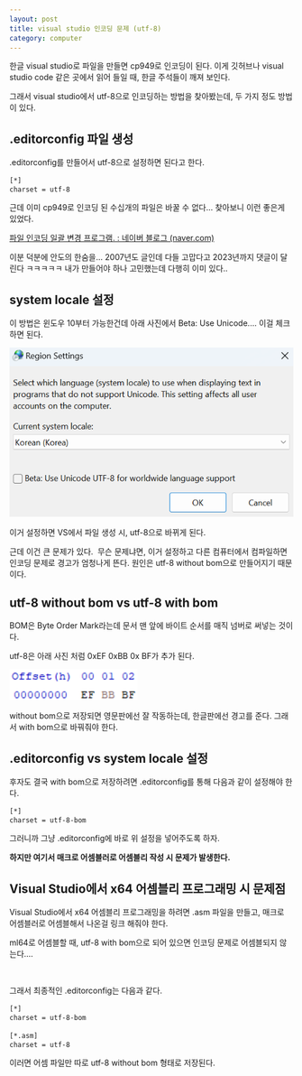 ```yaml
---
layout: post
title: visual studio 인코딩 문제 (utf-8)
category: computer
---
```


한글 visual studio로 파일을 만들면 cp949로 인코딩이 된다. 이게 깃허브나 visual studio code 같은 곳에서 읽어 들일 때, 한글 주석들이 깨져 보인다.

그래서 visual studio에서 utf-8으로 인코딩하는 방법을 찾아봤는데, 두 가지 정도 방법이 있다.
​
## .editorconfig 파일 생성

.editorconfig를 만들어서 utf-8으로 설정하면 된다고 한다.

```
[*]
charset = utf-8
```

근데 이미 cp949로 인코딩 된 수십개의 파일은 바꿀 수 없다... 찾아보니 이런 좋은게 있었다.

[파일 인코딩 일괄 변경 프로그램. : 네이버 블로그 (naver.com)](https://blog.naver.com/goofygod/110024510522)

이분 덕분에 안도의 한숨을... 2007년도 글인데 다들 고맙다고 2023년까지 댓글이 달린다 ㅋㅋㅋㅋㅋ 내가 만들어야 하나 고민했는데 다행히 이미 있다..

## system locale 설정

이 방법은 윈도우 10부터 가능한건데 아래 사진에서 Beta: Use Unicode.... 이걸 체크하면 된다.

![](../_images/2023-12-10-visual-studio-utf8/1.png)

이거 설정하면 VS에서 파일 생성 시, utf-8으로 바뀌게 된다.

근데 이건 큰 문제가 있다.
​
무슨 문제냐면, 이거 설정하고 다른 컴퓨터에서 컴파일하면 인코딩 문제로 경고가 엄청나게 뜬다. 원인은 utf-8 without bom으로 만들어지기 때문이다.

## utf-8 without bom vs utf-8 with bom

BOM은 Byte Order Mark라는데 문서 맨 앞에 바이트 순서를 매직 넘버로 써넣는 것이다.

utf-8은 아래 사진 처럼 0xEF 0xBB 0x BF가 추가 된다.

![](../_images/2023-12-10-visual-studio-utf8/2.png)

without bom으로 저장되면 영문판에선 잘 작동하는데, 한글판에선 경고를 준다. 그래서 with bom으로 바꿔줘야 한다.

## .editorconfig vs system locale 설정

후자도 결국 with bom으로 저장하려면 .editorconfig를 통해 다음과 같이 설정해야 한다.

```
[*]
charset = utf-8-bom
```

그러니까 그냥 .editorconfig에 바로 위 설정을 넣어주도록 하자.

**하지만 여기서 매크로 어셈블러로 어셈블리 작성 시 문제가 발생한다.**

## Visual Studio에서 x64 어셈블리 프로그래밍 시 문제점

Visual Studio에서 x64 어셈블리 프로그래밍을 하려면 .asm 파일을 만들고, 매크로 어셈블러로 어셈블해서 나온걸 링크 해줘야 한다.

ml64로 어셈블할 때, utf-8 with bom으로 되어 있으면 인코딩 문제로 어셈블되지 않는다....

​

그래서 최종적인 .editorconfig는 다음과 같다.

```
[*]
charset = utf-8-bom

[*.asm]
charset = utf-8
```

이러면 어셈 파일만 따로 utf-8 without bom 형태로 저장된다.
